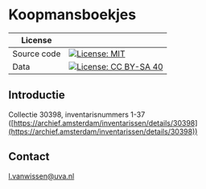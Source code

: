 # Koopmansboekjes

| License     |                                                                                                                                                |
| ----------- | ---------------------------------------------------------------------------------------------------------------------------------------------- |
| Source code | [![License: MIT](https://img.shields.io/badge/License-MIT-yellow.svg)](https://opensource.org/licenses/MIT)                                    |
| Data        | [![License: CC BY-SA 40](https://img.shields.io/badge/License-CC%20BY--SA%2040-lightgrey.svg)](https://creativecommons.org/licenses/by-sa/40/) |


## Introductie

Collectie 30398, inventarisnummers 1-37 ([https://archief.amsterdam/inventarissen/details/30398](https://archief.amsterdam/inventarissen/details/30398))

## Contact

[l.vanwissen@uva.nl](mailto:l.vanwissen@uva.nl)







